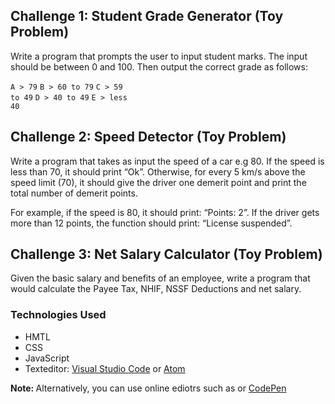 ## Challenge 1: Student Grade Generator (Toy Problem)
Write a program that prompts the user to input student marks. The input should be between 0 and 100. Then output the correct grade as follows: 

<code>A > 79</code>
<code>B > 60 to 79</code> 
<code>C > 59 to 49</code> 
<code>D > 40 to 49</code> 
<code>E > less 40</code>

## Challenge 2: Speed Detector (Toy Problem)
Write a program that takes as input the speed of a car e.g 80. If the speed is less than 70, it should print “Ok”. Otherwise, for every 5 km/s above the speed limit (70), it should give the driver one demerit point and print the total number of demerit points.

For example, if the speed is 80, it should print: “Points: 2”. If the driver gets more than 12 points, the function should print: “License suspended”.

## Challenge 3: Net Salary Calculator (Toy Problem)
Given the basic salary and benefits of an employee, write a program that would calculate the Payee Tax, NHIF, NSSF Deductions and net salary.

### Technologies Used
- HMTL
- CSS
- JavaScript
- Texteditor: <a href="https://code.visualstudio.com/">Visual Studio Code</a> or <a href="https://atom.io/">Atom</a> 

<strong>Note: </strong>Alternatively, you can use online ediotrs such as <a href="github.dev"></a> or <a href="https://codepen.io/">CodePen</a>
